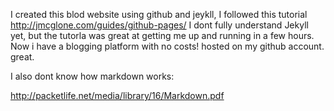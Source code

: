 I created this blod website using github and jeykll, I followed this tutorial
http://jmcglone.com/guides/github-pages/
I dont fully understand Jekyll yet, but the tutorla was great at getting me up and running in a few hours.
Now i have a blogging platform with no costs! hosted on my github account. great.

I also dont know how markdown works:

http://packetlife.net/media/library/16/Markdown.pdf
